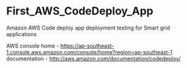 # First_AWS_CodeDeploy_App
Amazon AWS Code deploy app deployment testing for Smart grid applications

AWS console home - https://ap-southeast-1.console.aws.amazon.com/console/home?region=ap-southeast-1
documentation - http://aws.amazon.com/documentation/codedeploy/
